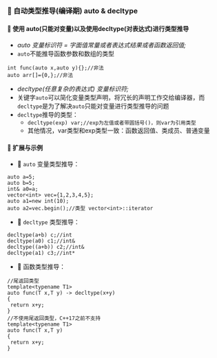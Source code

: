 ### 🐋 自动类型推导(~~编译期~~) auto & decltype
#### 🍎 使用 auto(只能对变量)以及使用decltype(对表达式)进行类型推导
* *auto 变量标识符 = 字面值常量或者表达式结果或者函数返回值;*  
* `auto`不能推导函数参数和数组的类型
```
int func(auto x,auto y){};//非法
auto arr[]={0,};//非法
```
* *decltype(任意复杂的表达式) 变量标识符;*  
* 关键字`auto`可以简化变量类型声明，将冗长的声明工作交给编译器，而`decltype`是为了解决`auto`只能对变量进行类型推导的问题
* `decltype`推导的类型：  
    * `decltype(exp) var;//exp为左值或者带圆括号()，则var为引用类型`
    * 其他情况，var类型和exp类型一致：函数返回值、类成员、普通变量
#### 🍎 扩展与示例
* 🍒 `auto` 变量类型推导：
```
auto a=5;
auto b=5;
int& a0=a;
vector<int> vec={1,2,3,4,5};
auto a1=new int(10);
auto a2=vec.begin();//类型 vector<int>::iterator
```
* 🍒 `decltype` 类型推导：
```
decltype(a+b) c;//int
decltype(a0) c1;//int&
decltype((a+b)) c2;//int&
decltype(a1) c3;//int*
```
* 🍒 函数类型推导：
```
//尾返回类型
template<typename T1>
auto func(T x,T y) -> decltype(x+y)
{
 return x+y;
}
//不使用尾返回类型，C++17之前不支持
template<typename T1>
auto func(T x,T y)
{
 return x+y;
}
```
